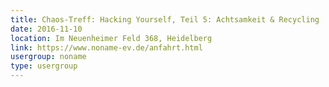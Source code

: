 ```yaml
---
title: Chaos-Treff: Hacking Yourself, Teil 5: Achtsamkeit & Recycling
date: 2016-11-10
location: Im Neuenheimer Feld 368, Heidelberg
link: https://www.noname-ev.de/anfahrt.html
usergroup: noname
type: usergroup
---
```

